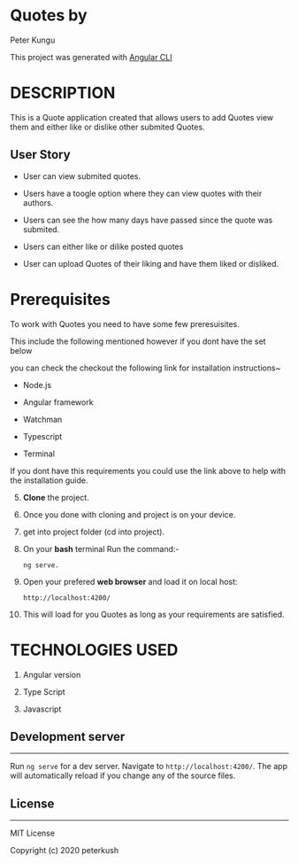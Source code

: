 # Quotes by 
Peter Kungu

This project was generated with [Angular CLI](https://github.com/angular/angular-cli) 

# DESCRIPTION

This is a Quote application created that allows users to add Quotes view them and either like or dislike other submited Quotes.

## User Story
- User can view submited quotes.

- Users have a toogle option where they can view quotes with their authors.

- Users can see the how many days have passed since the quote was submited.

- Users can either like or dilike posted quotes

- User can upload Quotes of their liking and have them liked or disliked.


# Prerequisites

To work with Quotes you need to have some few preresuisites.

This include the following mentioned however if you dont have the set below 

you can check the checkout the following link for installation instructions~



- Node.js

- Angular framework

- Watchman

- Typescript

- Terminal

If you dont have this requirements you could use the link above to help with the installation guide.



5. **Clone** the project.

6. Once you done with cloning and project is on your device.

7. get into project folder (cd into project).

8. On your **bash** terminal Run the command:- 

    ```
    ng serve.
    ```

9. Open your prefered **web browser** and load it on local host:

    ```
    http://localhost:4200/
    ```

10. This will load for you Quotes as long as your requirements are satisfied.


# TECHNOLOGIES USED

1. Angular version 

2. Type Script

3. Javascript


## Development server
---

Run `ng serve` for a dev server. Navigate to `http://localhost:4200/`. The app will automatically reload if you change any of the source files.




## License
---

MIT License

Copyright (c) 2020 peterkush